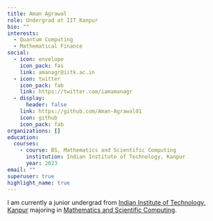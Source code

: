 ```yaml
---
title: Aman Agrawal
role: Undergrad at IIT Kanpur
bio: ""
interests:
  - Quantum Computing
  - Mathematical Finance
social:
  - icon: envelope
    icon_pack: fas
    link: amanagr@iitk.ac.in
  - icon: twitter
    icon_pack: fab
    link: https://twitter.com/iamamanagr
  - display:
      header: false
    link: https://github.com/Aman-Agrawal01
    icon: github
    icon_pack: fab
organizations: []
education:
  courses:
    - course: BS, Mathematics and Scientific Computing
      institution: Indian Institute of Technology, Kanpur
      year: 2023
email: ""
superuser: true
highlight_name: true
---
```

I am currently a junior undergrad from [Indian Institute of Technology, Kanpur](https://www.iitk.ac.in/) majoring in [Mathematics and Scientific Computing](https://www.iitk.ac.in/math/).